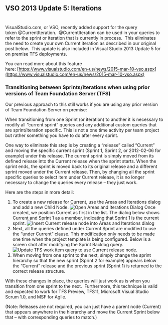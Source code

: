 

## VSO 2013 Update 5: Iterations
#

VisualStudio.com, or VSO, recently added support for the query token @CurrentIteration.  @CurrentIteration can be used in your queries to refer to the sprint or iteration that is currently in process.  This eliminates the need to create your own Current iteration as described in our original post below.  This update is also included in Visual Studio 2013 Update 5 for on premise TFS deployments.

You can read more about this feature here: [https://www.visualstudio.com/en-us/news/2015-mar-10-vso.aspx](https://www.visualstudio.com/en-us/news/2015-mar-10-vso.aspx)

### **Transitioning between Sprints/Iterations when using prior versions of Team Foundation Server (TFS)**

Our previous approach to this still works if you are using any prior version of Team Foundation Server on premise:

When transitioning from one Sprint (or iteration) to another it is necessary to modify all “current sprint” queries and any additional custom queries that are sprint/iteration specific. This is not a one time activity per team project but rather something you have to do after every sprint.

One way to eliminate this step is by creating a “release” called “Current” and moving the specific current sprint (Sprint 1, Sprint 2, or 2012-02-06 for example) under this release. The current sprint is simply moved from its defined release into the Current release when the sprint starts. When the sprint ends, the sprint is moved back to its original release and a different sprint moved under the Current release. Then, by changing all the sprint specific queries to select item under Current release, it is no longer necessary to change the queries every release – they just work.

Here are the steps in more detail:

1. To create a new release for Current, use the Areas and Iterations dialog and add a new Child Node. ![Open Areas and Iterations Dialog](https://intellitect.com/wp-content/uploads/2012/02/SNAGHTML341951e4.png "Open Areas and Iterations Dialog")
Once created, we position Current as first in the list. The dialog below shows Current and Sprint 1 as a member, indicating that Sprint 1 is the current sprint. ![Insert Current release node into Areas and Iterations dialog](https://intellitect.com/wp-content/uploads/2012/02/image.png "Insert Current release node into Areas and Iterations dialog")
2. Next, all the queries defined under Current Sprint are modified to use the “under Current” clause. This modification only needs to be made one time when the project template is being configured. Below is a screen shot after modifying the Sprint Backlog query. ![Update TFS work item query to use Current release node.](https://intellitect.com/wp-content/uploads/2012/02/image1.png "EditQueryToUseCurrentReleaseNode")
3. When moving from one sprint to the next, simply change the sprint hierarchy so that the new sprint (Sprint 2 for example) appears below the “Current” release and the previous sprint (Sprint 1) is returned to the correct release structure.

With these changes in place, the queries will just work as is when you transition from one sprint to the next.  Furthermore, this technique is valid and expected to work for TFS Preview, TFS11, Microsoft Visual Studio Scrum 1.0, and MSF for Agile.

(Note: Releases are not required, you can just have a parent node (Current) that appears anywhere in the hierarchy and move the Current Sprint below that – with corresponding queries to match.)
